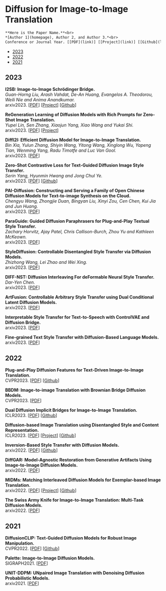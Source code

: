 # Diffusion for Image-to-Image Translation

```Latex
**Here is the Paper Name.**<br>
*[Author 1](homepage), Author 2, and Author 3.*<br>
Conference or Journal Year. [[PDF](link)] [[Project](link)] [[Github](link)] [[Video](link)] [[Data](link)]
```

- [2023](#2023)
- [2022](#2022)
- [2021](#2021)


## 2023

**I2SB: Image-to-Image Schrödinger Bridge.** <br>
*Guan-Horng Liu, Arash Vahdat, De-An Huang, Evangelos A. Theodorou, Weili Nie and Anima Anandkumar.*<br>
arxiv2023. [[PDF](https://arxiv.org/abs/2302.05872)] [[Project](https://i2sb.github.io/)] [[Github](https://github.com/NVlabs/I2SB)]

**ReGeneration Learning of Diffusion Models with Rich Prompts for Zero-Shot Image Translation.**<br>
*Yupei Lin, Sen Zhang, Xiaojun Yang, Xiao Wang and Yukai Shi.*<br>
arxiv2023. [[PDF](http://arxiv.org/abs/2305.04651v1)] [[Project](https://yupeilin2388.github.io/publication/ReDiffuser)] 

**DiffI2I: Efficient Diffusion Model for Image-to-Image Translation.**<br>
*Bin Xia, Yulun Zhang, Shiyin Wang, Yitong Wang, Xinglong Wu, Yapeng Tian, Wenming Yang, Radu Timotfe and Luc Van Gool.*<br>
arxiv2023. [[PDF](http://arxiv.org/abs/2308.13767v1)]

**Zero-Shot Contrastive Loss for Text-Guided Diffusion Image Style Transfer.**<br>
*Serin Yang, Hyunmin Hwang and Jong Chul Ye.*<br>
arxiv2023. [[PDF](https://arxiv.org/abs/2303.08622)]  [[Github](https://github.com/ouhenio/text-guided-diffusion-style-transfer)] 

**PAI-Diffusion: Constructing and Serving a Family of Open Chinese Diffusion Models for Text-to-image Synthesis on the Cloud.**<br>
*Chengyu Wang, Zhongjie Duan, Bingyan Liu, Xinyi Zou, Cen Chen, Kui Jia and Jun Huang.*<br>
arxiv2023. [[PDF](https://arxiv.org/abs/2309.05534)] 

**ParaGuide: Guided Diffusion Paraphrasers for Plug-and-Play Textual Style Transfer.**<br>
*Zachary Horvitz, Ajay Patel, Chris Callison-Burch, Zhou Yu and Kathleen McKeown.*<br>
arxiv2023. [[PDF](https://arxiv.org/abs/2308.15459)] 

**StyleDiffusion: Controllable Disentangled Style Transfer via Diffusion Models.**<br>
*Zhizhong Wang, Lei Zhao and Wei Xing.*<br>
arxiv2023. [[PDF](https://arxiv.org/abs/2308.07863)]

**DIFF-NST: Diffusion Interleaving For deFormable Neural Style Transfer.**<br>
*Dar-Yen Chen.*<br>
arxiv2023. [[PDF](https://arxiv.org/abs/2307.04157)]

**ArtFusion: Controllable Arbitrary Style Transfer using Dual Conditional Latent Diffusion Models.**<br>
arxiv2023. [[PDF](https://arxiv.org/pdf/2306.09330.pdf)]

**Interpretable Style Transfer for Text-to-Speech with ControlVAE and Diffusion Bridge.**<br>
arxiv2023. [[PDF](https://arxiv.org/pdf/2306.04301.pdf)]

**Fine-grained Text Style Transfer with Diffusion-Based Language Models.**<br>
arxiv2023. [[PDF](https://arxiv.org/pdf/2305.19512.pdf)]

## 2022

**Plug-and-Play Diffusion Features for Text-Driven Image-to-Image Translation.**<br>
CVPR2023. [[PDF](https://arxiv.org/abs/2211.12572)] [[Github](https://github.com/MichalGeyer/plug-and-play)]

**BBDM: Image-to-image Translation with Brownian Bridge Diffusion Models.**<br>
CVPR2023. [[PDF](https://arxiv.org/abs/2205.07680)]

**Dual Diffusion Implicit Bridges for Image-to-Image Translation.**<br>
ICLR2023. [[PDF](https://arxiv.org/abs/2203.08382)] [[Github](https://github.com/suxuann/ddib)]

**Diffusion-based Image Translation using Disentangled Style and Content Representation.**<br>
ICLR2023. [[PDF](https://arxiv.org/abs/2209.15264)] [[Project](https://pnp-diffusion.github.io)] [[Github](https://github.com/anon294384/DiffuseIT)]

**Inversion-Based Style Transfer with Diffusion Models.**<br>
arxiv2022. [[PDF](https://arxiv.org/abs/2211.13203)] [[Github](https://github.com/zyxElsa/InST)]

**DiffGAR: Model-Agnostic Restoration from Generative Artifacts Using Image-to-Image Diffusion Models.**<br>
arxiv2022. [[PDF](https://arxiv.org/abs/2210.08573)]

**MIDMs: Matching Interleaved Diffusion Models for Exemplar-based Image Translation.**<br>
arxiv2022. [[PDF](https://arxiv.org/abs/2209.11047)] [[Project](https://ku-cvlab.github.io/MIDMs/)] [[Github](https://github.com/KU-CVLAB/MIDMs/)] 

**The Swiss Army Knife for Image-to-Image Translation: Multi-Task Diffusion Models.**<br>
arxiv2022. [[PDF](https://arxiv.org/abs/2204.02641)]

## 2021

**DiffusionCLIP: Text-Guided Diffusion Models for Robust Image Manipulation.**<br>
CVPR2022. [[PDF](https://arxiv.org/abs/2110.02711)] [[Github](https://github.com/gwang-kim/DiffusionCLIP
)]

**Palette: Image-to-Image Diffusion Models.**<br>
SIGRAPH2021. [[PDF](https://arxiv.org/abs/2111.05826)]

**UNIT-DDPM: UNpaired Image Translation with Denoising Diffusion Probabilistic Models.**<br>
arxiv2021. [[PDF](https://arxiv.org/abs/2104.05358)]


